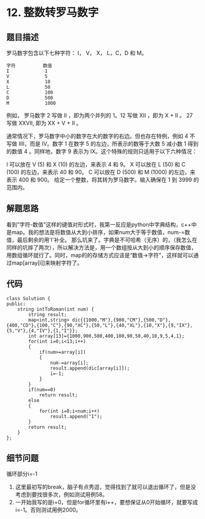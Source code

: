 # 12. 整数转罗马数字
## 题目描述
罗马数字包含以下七种字符： I， V， X， L，C，D 和 M。
```
字符          数值
I             1
V             5
X             10
L             50
C             100
D             500
M             1000
```
例如， 罗马数字 2 写做 II ，即为两个并列的 1。12 写做 XII ，即为 X + II 。 27 写做  XXVII, 即为 XX + V + II 。

通常情况下，罗马数字中小的数字在大的数字的右边。但也存在特例，例如 4 不写做 IIII，而是 IV。数字 1 在数字 5 的左边，所表示的数等于大数 5 减小数 1 得到的数值 4 。同样地，数字 9 表示为 IX。这个特殊的规则只适用于以下六种情况：

I 可以放在 V (5) 和 X (10) 的左边，来表示 4 和 9。
X 可以放在 L (50) 和 C (100) 的左边，来表示 40 和 90。 
C 可以放在 D (500) 和 M (1000) 的左边，来表示 400 和 900。
给定一个整数，将其转为罗马数字。输入确保在 1 到 3999 的范围内。

## 解题思路
看到”字符-数值“这样的键值对形式时，我第一反应是python中字典结构，c++中是map。我的想法是将数值从大到小排序，如果num大于等于数值，num-=数值，最后剩余的用'I'补全。
那么坑来了。字典是不可哈希（无序）的，（我怎么在同样的坑摔了两次），所以解决方法是，用一个数组按从大到小的顺序保存数值，用数组循环就行了。同时，map的的存储方式应该是“数值->字符”，这样就可以通过map[array[i]]来映射字符了。

## 代码
```
class Solution {
public:
    string intToRoman(int num) {
        string result;
        map<int,string> dic{{1000,"M"},{900,"CM"},{500,"D"},{400,"CD"},{100,"C"},{90,"XC"},{50,"L"},{40,"XL"},{10,"X"},{9,"IX"},{5,"V"},{4,"IV"},{1,"I"}};
        int array[13]={1000,900,500,400,100,90,50,40,10,9,5,4,1};
        for(int i=0;i<13;i++)
        {
            if(num>=array[i])
            {
                num-=array[i];
                result.append(dic[array[i]]);
                i=-1;
            }
        }
        if(num==0)
            return result;
        else
        {
            for(int i=0;i<num;i++)
                result.append("I");
        }
        return result;
    }
};
```
## 细节问题
循环部分i=-1  
1. 这里最初写的break，脑子有点秀逗，觉得找到了就可以退出循环了，但是没考虑到要找很多次，例如测试用例58。    
2. 一开始我写的是i=0，但是for循环里有i++，要想保证从0开始循环，就要写成i=-1。否则测试用例2000。
